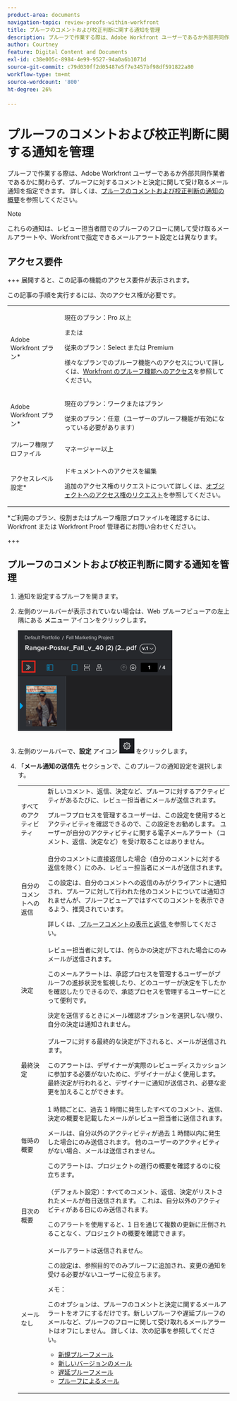```yaml
---
product-area: documents
navigation-topic: review-proofs-within-workfront
title: プルーフのコメントおよび校正判断に関する通知を管理
description: プルーフで作業する際は、Adobe Workfront ユーザーであるか外部共同作業者であるかに関わらず、プルーフに対するコメントと決定に関して受け取るメール通知を指定できます。 詳しくは、プルーフのコメントおよび校正判断の通知の概要を参照してください。
author: Courtney
feature: Digital Content and Documents
exl-id: c38e005c-8984-4e99-9527-94a0a6b1071d
source-git-commit: c79d030ff2d05487e5f7e3457bf98df591822a80
workflow-type: tm+mt
source-wordcount: '800'
ht-degree: 26%

---
```


# プルーフのコメントおよび校正判断に関する通知を管理

<!-- Audited: 4/2025 -->

プルーフで作業する際は、Adobe Workfront ユーザーであるか外部共同作業者であるかに関わらず、プルーフに対するコメントと決定に関して受け取るメール通知を指定できます。 詳しくは、[プルーフのコメントおよび校正判断の通知の概要](../../../review-and-approve-work/proofing/proofing-overview/notifications-proof-comments-decisions.md)を参照してください。

>[!NOTE]
>
>これらの通知は、レビュー担当者間でのプルーフのフローに関して受け取るメールアラートや、Workfrontで指定できるメールアラート設定とは異なります。

## アクセス要件

+++ 展開すると、この記事の機能のアクセス要件が表示されます。

この記事の手順を実行するには、次のアクセス権が必要です。

<table style="table-layout:auto"> 
 <col> 
 <col> 
 <tbody> 
  <tr> 
   <td role="rowheader">Adobe Workfront プラン*</td> 
   <td> <p>現在のプラン：Pro 以上</p> <p>または</p> <p>従来のプラン：Select または Premium</p> <p>様々なプランでのプルーフ機能へのアクセスについて詳しくは、<a href="/help/quicksilver/administration-and-setup/manage-workfront/configure-proofing/access-to-proofing-functionality.md" class="MCXref xref">Workfront のプルーフ機能へのアクセス</a>を参照してください。</p> </td> 
  </tr> 
  <tr> 
   <td role="rowheader">Adobe Workfront プラン*</td> 
   <td> <p>現在のプラン：ワークまたはプラン</p> <p>従来のプラン：任意（ユーザーのプルーフ機能が有効になっている必要があります）</p> </td> 
  </tr> 
  <tr> 
   <td role="rowheader">プルーフ権限プロファイル </td> 
   <td>マネージャー以上</td> 
  </tr> 
  <tr> 
   <td role="rowheader">アクセスレベル設定*</td> 
   <td> <p>ドキュメントへのアクセスを編集</p> <p>追加のアクセス権のリクエストについて詳しくは、<a href="../../../workfront-basics/grant-and-request-access-to-objects/request-access.md" class="MCXref xref">オブジェクトへのアクセス権のリクエスト</a>を参照してください。</p> </td> 
  </tr> 
 </tbody> 
</table>

&#42;ご利用のプラン、役割またはプルーフ権限プロファイルを確認するには、Workfront または Workfront Proof 管理者にお問い合わせください。

+++

## プルーフのコメントおよび校正判断に関する通知を管理

1. 通知を設定するプルーフを開きます。
1. 左側のツールバーが表示されていない場合は、Web プルーフビューアの左上隅にある **メニュー** アイコンをクリックします。

   ![Menu_icon_in_Proofing_Viewer.png](assets/menu-icon-in-proofing-viewer-350x228.png)

1. 左側のツールバーで、**設定** アイコン ![Settings_icon.png](assets/settings-icon.png) をクリックします。

1. 「**メール通知の送信先** セクションで、このプルーフの通知設定を選択します。

   <table style="table-layout:auto"> 
    <col> 
    <col> 
    <tbody> 
     <tr> 
      <td role="rowheader">すべてのアクティビティ</td> 
      <td>新しいコメント、返信、決定など、プルーフに対するアクティビティがあるたびに、レビュー担当者にメールが送信されます。<br><p>プルーフプロセスを管理するユーザーは、この設定を使用するとアクティビティを確認できるので、この設定をお勧めします。 ユーザーが自分のアクティビティに関する電子メールアラート（コメント、返信、決定など）を受け取ることはありません。</p></td> 
     </tr> 
     <tr> 
      <td role="rowheader">自分のコメントへの返信</td> 
      <td>自分のコメントに直接返信した場合（自分のコメントに対する返信を除く）にのみ、レビュー担当者にメールが送信されます。<p>この設定は、自分のコメントへの返信のみがクライアントに通知され、プルーフに対して行われた他のコメントについては通知されませんが、プルーフビューアではすべてのコメントを表示できるよう、推奨されています。</p>
      <p>詳しくは、<a href="../../../review-and-approve-work/proofing/reviewing-proofs-within-workfront/comment-on-a-proof/view-proof-comments.md" class="MCXref xref"> プルーフコメントの表示と返信 </a> を参照してください。</p></td> 
     </tr> 
     <tr> 
      <td role="rowheader">決定</td> 
      <td>レビュー担当者に対しては、何らかの決定が下された場合にのみメールが送信されます。<br><p>このメールアラートは、承認プロセスを管理するユーザーがプルーフの進捗状況を監視したり、どのユーザーが決定を下したかを確認したりできるので、承認プロセスを管理するユーザーにとって便利です。<br></p><p>決定を送信するときにメール確認オプションを選択しない限り、自分の決定は通知されません。</p></td> 
     </tr> 
     <tr> 
      <td role="rowheader">最終決定</td> 
      <td>プルーフに対する最終的な決定が下されると、メールが送信されます。<br><p>このアラートは、デザイナーが実際のレビューディスカッションに参加する必要がないために、デザイナーがよく使用します。 最終決定が行われると、デザイナーに通知が送信され、必要な変更を加えることができます。<br></p></td> 
     </tr> 
     <tr> 
      <td role="rowheader">毎時の概要</td> 
      <td>1 時間ごとに、過去 1 時間に発生したすべてのコメント、返信、決定の概要を記載したメールがレビュー担当者に送信されます。<br><p>メールは、自分以外のアクティビティが過去 1 時間以内に発生した場合にのみ送信されます。 他のユーザーのアクティビティがない場合、メールは送信されません。<br></p><p>このアラートは、プロジェクトの進行の概要を確認するのに役立ちます。</p></td> 
     </tr> 
     <tr> 
      <td role="rowheader">日次の概要</td> 
      <td>（デフォルト設定）：すべてのコメント、返信、決定がリストされたメールが毎日送信されます。 これは、自分以外のアクティビティがある日にのみ送信されます。<br><p>このアラートを使用すると、1 日を通じて複数の更新に圧倒されることなく、プロジェクトの概要を確認できます。<br></p></td> 
     </tr> 
     <tr> 
      <td role="rowheader">メールなし</td> 
      <td>メールアラートは送信されません。<br><p>この設定は、参照目的でのみプルーフに追加され、変更の通知を受ける必要がないユーザーに役立ちます。</p><p>メモ： <p>このオプションは、プルーフのコメントと決定に関するメールアラートをオフにするだけです。新しいプルーフや遅延プルーフのメールなど、プルーフのフローに関して受け取れるメールアラートはオフにしません。 詳しくは、次の記事を参照してください。 </p>
        <ul>
         <li><a href="../../../workfront-proof/wp-emailsntfctns/proof-notifications-and-reminders/new-proof-email.md" class="MCXref xref">新規プルーフメール</a></li>
         <li><a href="../../../workfront-proof/wp-emailsntfctns/proof-notifications-and-reminders/new-version-email.md" class="MCXref xref">新しいバージョンのメール</a></li>
         <li><a href="../../../workfront-proof/wp-emailsntfctns/proof-notifications-and-reminders/late-proof-email.md" class="MCXref xref">遅延プルーフメール</a></li>
         <li><a href="../../../workfront-proof/wp-emailsntfctns/proof-notifications-and-reminders/proof-made-email.md" class="MCXref xref">プルーフによるメール</a></li>
        </ul></p></td> 
     </tr> 
    </tbody> 
   </table>

